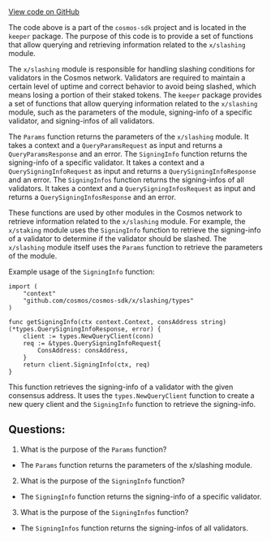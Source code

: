 [View code on GitHub](https://github.com/cosmos/cosmos-sdk/blob/main/x/slashing/keeper/grpc_query.go)

The code above is a part of the `cosmos-sdk` project and is located in the `keeper` package. The purpose of this code is to provide a set of functions that allow querying and retrieving information related to the `x/slashing` module. 

The `x/slashing` module is responsible for handling slashing conditions for validators in the Cosmos network. Validators are required to maintain a certain level of uptime and correct behavior to avoid being slashed, which means losing a portion of their staked tokens. The `keeper` package provides a set of functions that allow querying information related to the `x/slashing` module, such as the parameters of the module, signing-info of a specific validator, and signing-infos of all validators.

The `Params` function returns the parameters of the `x/slashing` module. It takes a context and a `QueryParamsRequest` as input and returns a `QueryParamsResponse` and an error. The `SigningInfo` function returns the signing-info of a specific validator. It takes a context and a `QuerySigningInfoRequest` as input and returns a `QuerySigningInfoResponse` and an error. The `SigningInfos` function returns the signing-infos of all validators. It takes a context and a `QuerySigningInfosRequest` as input and returns a `QuerySigningInfosResponse` and an error.

These functions are used by other modules in the Cosmos network to retrieve information related to the `x/slashing` module. For example, the `x/staking` module uses the `SigningInfo` function to retrieve the signing-info of a validator to determine if the validator should be slashed. The `x/slashing` module itself uses the `Params` function to retrieve the parameters of the module.

Example usage of the `SigningInfo` function:

```
import (
    "context"
    "github.com/cosmos/cosmos-sdk/x/slashing/types"
)

func getSigningInfo(ctx context.Context, consAddress string) (*types.QuerySigningInfoResponse, error) {
    client := types.NewQueryClient(conn)
    req := &types.QuerySigningInfoRequest{
        ConsAddress: consAddress,
    }
    return client.SigningInfo(ctx, req)
}
```

This function retrieves the signing-info of a validator with the given consensus address. It uses the `types.NewQueryClient` function to create a new query client and the `SigningInfo` function to retrieve the signing-info.
## Questions: 
 1. What is the purpose of the `Params` function?
- The `Params` function returns the parameters of the x/slashing module.

2. What is the purpose of the `SigningInfo` function?
- The `SigningInfo` function returns the signing-info of a specific validator.

3. What is the purpose of the `SigningInfos` function?
- The `SigningInfos` function returns the signing-infos of all validators.